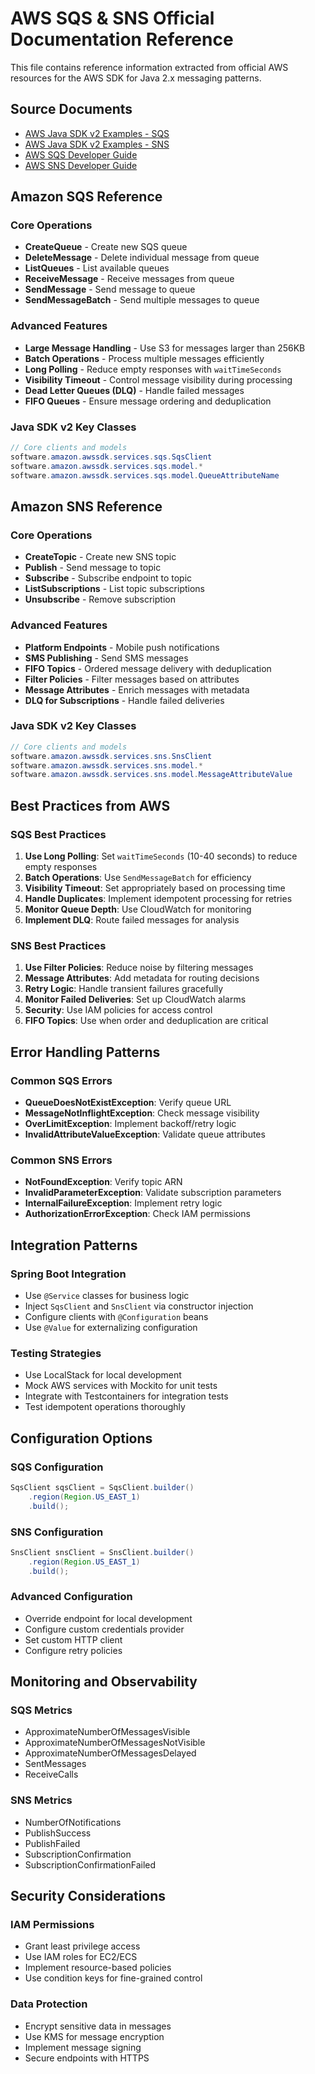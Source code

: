 # AWS SQS & SNS Official Documentation Reference

This file contains reference information extracted from official AWS resources for the AWS SDK for Java 2.x messaging patterns.

## Source Documents
- [AWS Java SDK v2 Examples - SQS](https://github.com/awsdocs/aws-doc-sdk-examples/tree/main/javav2/example_code/sqs)
- [AWS Java SDK v2 Examples - SNS](https://github.com/awsdocs/aws-doc-sdk-examples/tree/main/javav2/example_code/sns)
- [AWS SQS Developer Guide](https://docs.aws.amazon.com/sqs/latest/dg/)
- [AWS SNS Developer Guide](https://docs.aws.amazon.com/sns/latest/dg/)

## Amazon SQS Reference

### Core Operations
- **CreateQueue** - Create new SQS queue
- **DeleteMessage** - Delete individual message from queue
- **ListQueues** - List available queues
- **ReceiveMessage** - Receive messages from queue
- **SendMessage** - Send message to queue
- **SendMessageBatch** - Send multiple messages to queue

### Advanced Features
- **Large Message Handling** - Use S3 for messages larger than 256KB
- **Batch Operations** - Process multiple messages efficiently
- **Long Polling** - Reduce empty responses with `waitTimeSeconds`
- **Visibility Timeout** - Control message visibility during processing
- **Dead Letter Queues (DLQ)** - Handle failed messages
- **FIFO Queues** - Ensure message ordering and deduplication

### Java SDK v2 Key Classes
```java
// Core clients and models
software.amazon.awssdk.services.sqs.SqsClient
software.amazon.awssdk.services.sqs.model.*
software.amazon.awssdk.services.sqs.model.QueueAttributeName
```

## Amazon SNS Reference

### Core Operations
- **CreateTopic** - Create new SNS topic
- **Publish** - Send message to topic
- **Subscribe** - Subscribe endpoint to topic
- **ListSubscriptions** - List topic subscriptions
- **Unsubscribe** - Remove subscription

### Advanced Features
- **Platform Endpoints** - Mobile push notifications
- **SMS Publishing** - Send SMS messages
- **FIFO Topics** - Ordered message delivery with deduplication
- **Filter Policies** - Filter messages based on attributes
- **Message Attributes** - Enrich messages with metadata
- **DLQ for Subscriptions** - Handle failed deliveries

### Java SDK v2 Key Classes
```java
// Core clients and models
software.amazon.awssdk.services.sns.SnsClient
software.amazon.awssdk.services.sns.model.*
software.amazon.awssdk.services.sns.model.MessageAttributeValue
```

## Best Practices from AWS

### SQS Best Practices
1. **Use Long Polling**: Set `waitTimeSeconds` (10-40 seconds) to reduce empty responses
2. **Batch Operations**: Use `SendMessageBatch` for efficiency
3. **Visibility Timeout**: Set appropriately based on processing time
4. **Handle Duplicates**: Implement idempotent processing for retries
5. **Monitor Queue Depth**: Use CloudWatch for monitoring
6. **Implement DLQ**: Route failed messages for analysis

### SNS Best Practices
1. **Use Filter Policies**: Reduce noise by filtering messages
2. **Message Attributes**: Add metadata for routing decisions
3. **Retry Logic**: Handle transient failures gracefully
4. **Monitor Failed Deliveries**: Set up CloudWatch alarms
5. **Security**: Use IAM policies for access control
6. **FIFO Topics**: Use when order and deduplication are critical

## Error Handling Patterns

### Common SQS Errors
- **QueueDoesNotExistException**: Verify queue URL
- **MessageNotInflightException**: Check message visibility
- **OverLimitException**: Implement backoff/retry logic
- **InvalidAttributeValueException**: Validate queue attributes

### Common SNS Errors
- **NotFoundException**: Verify topic ARN
- **InvalidParameterException**: Validate subscription parameters
- **InternalFailureException**: Implement retry logic
- **AuthorizationErrorException**: Check IAM permissions

## Integration Patterns

### Spring Boot Integration
- Use `@Service` classes for business logic
- Inject `SqsClient` and `SnsClient` via constructor injection
- Configure clients with `@Configuration` beans
- Use `@Value` for externalizing configuration

### Testing Strategies
- Use LocalStack for local development
- Mock AWS services with Mockito for unit tests
- Integrate with Testcontainers for integration tests
- Test idempotent operations thoroughly

## Configuration Options

### SQS Configuration
```java
SqsClient sqsClient = SqsClient.builder()
    .region(Region.US_EAST_1)
    .build();
```

### SNS Configuration
```java
SnsClient snsClient = SnsClient.builder()
    .region(Region.US_EAST_1)
    .build();
```

### Advanced Configuration
- Override endpoint for local development
- Configure custom credentials provider
- Set custom HTTP client
- Configure retry policies

## Monitoring and Observability

### SQS Metrics
- ApproximateNumberOfMessagesVisible
- ApproximateNumberOfMessagesNotVisible
- ApproximateNumberOfMessagesDelayed
- SentMessages
- ReceiveCalls

### SNS Metrics
- NumberOfNotifications
- PublishSuccess
- PublishFailed
- SubscriptionConfirmation
- SubscriptionConfirmationFailed

## Security Considerations

### IAM Permissions
- Grant least privilege access
- Use IAM roles for EC2/ECS
- Implement resource-based policies
- Use condition keys for fine-grained control

### Data Protection
- Encrypt sensitive data in messages
- Use KMS for message encryption
- Implement message signing
- Secure endpoints with HTTPS